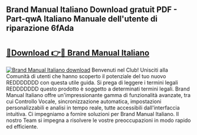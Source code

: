 ## Brand Manual Italiano Download gratuit PDF - Part-qwA Italiano Manuale dell'utente di riparazione 6fAda

# <h2><a href="http://dfgzo1e.blite.top/?on=Brand+Manual+Italiano">🔗Download 👉🔴 Brand Manual Italiano</a></h2>

[![Brand Manual Italiano download](https://i.imgur.com/lujVjoI.png)](http://dfgzo1e.blite.top/?on=Brand+Manual+Italiano)
Benvenuti nel Club! Unisciti alla Comunità di utenti che hanno scoperto il potenziale del tuo nuovo REDDDDDDD con questa utile guida. Si prega di leggere i termini legali REDDDDDDD questo prodotto è soggetto a determinati termini legali. Brand Manual Italiano offre un'impressionante gamma di funzionalità avanzate, tra cui Controllo Vocale, sincronizzazione automatica, impostazioni personalizzabili e analisi in tempo reale, tutte accessibili dall'interfaccia intuitiva. Ci impegniamo a fornire soluzioni per Brand Manual Italiano. Il nostro Team si impegna a risolvere le vostre preoccupazioni in modo rapido ed efficiente.
